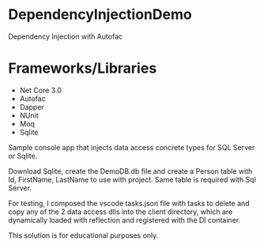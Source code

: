 # DependencyInjectionDemo
Dependency Injection with Autofac

Frameworks/Libraries
====================
* Net Core 3.0
* Autofac
* Dapper
* NUnit
* Moq
* Sqlite


Sample console app that injects data access concrete types for SQL Server or Sqlite.

Download Sqlite, create the DemoDB.db file and create a Person table with Id, FirstName, LastName to use with project. 
Same table is required with Sql Server.

For testing, I composed the vscode tasks.json file with tasks to delete and copy any of the 2 data access dlls into the client directory, which are dynamically loaded with reflection and registered with the DI container.

This solution is for educational purposes only. 

